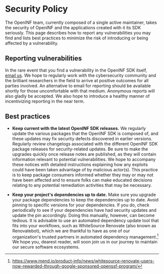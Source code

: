 <!-- https://help.github.com/en/github/managing-security-vulnerabilities/adding-a-security-policy-to-your-repository -->

# Security Policy

The OpenINF team, currently composed of a single active maintainer, takes the
security of OpenINF and the applications created with it its SDK seriously. This
page describes how to report any vulnerabilities you may find and lists best
practices to minimize the risk of introducing or being affected by a
vulnerability.

## Reporting vulnerabilities

In the rare event that you find a vulnerability in the OpenINF SDK itself,
[email us](mailto:security@inf.is). We hope to regularly work with the
cybersecurity community and the brilliant researchers in the field to arrive at
positive outcomes for all parties involved. An alternative to email for
reporting should be available shortly for those uncomfortable with that medium.
Anonymous reports will also gladly be accepted. We also hope to introduce a
healthy manner of incentivizing reporting in the near term.

## Best practices

- **Keep current with the latest OpenINF SDK releases.** We regularly update the
  various packages that the OpenINF SDK is composed of, and these updates may
  fix security defects discovered in earlier versions. Regularly review
  changelogs associated with the different OpenINF SDK package releases for
  security-related updates. Be sure to make the upgrades quickly once release
  notes are published, as they will contain information relevant to potential
  vulnerabilities. We hope to accompany these notices with detailed instructions
  explaining how any exploits could have been taken advantage of by malicious
  actor(s). This practice is to keep package consumers informed whether they may
  or may not have been affected and to ensure folks can make educated decisions
  relating to any potential remediation activities that may be necessary.

- **Keep your project's dependencies up to date.** Make sure you upgrade your
  package dependencies to keep the dependencies up to date. Avoid pinning to
  specific versions for your dependencies. If you do, check periodically to see
  if your dependencies have had security updates and update the pin accordingly.
  Doing this manually, however, can become tedious. It is advisable to use an
  automated dependency update tool that fits into your workflows, such as
  WhiteSource Renovate (also known as Renovatebot), which we are thankful to
  have as one of our organization's trusted partners in automated dependency
  management.[^1] We hope you, dearest reader, will soon join us in our journey
  to maintain our secure software ecosystems.

[^1]:
    https://www.mend.io/product-info/news/whitesource-renovate-users-now-rewarded-through-google-sponsored-openssf-program/
